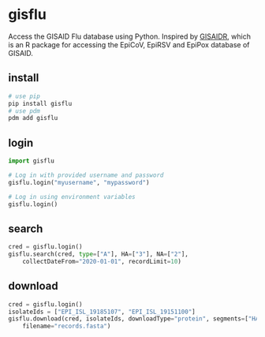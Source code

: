 # gisflu

Access the GISAID Flu database using Python. Inspired by [GISAIDR](https://github.com/Wytamma/GISAIDR/tree/master), which is an R package for accessing the EpiCoV, EpiRSV and EpiPox database of GISAID.

## install

```sh
# use pip
pip install gisflu
# use pdm
pdm add gisflu
```

## login

```python
import gisflu

# Log in with provided username and password
gisflu.login("myusername", "mypassword")

# Log in using environment variables
gisflu.login()
```

## search

```python
cred = gisflu.login()
gisflu.search(cred, type=["A"], HA=["3"], NA=["2"],
    collectDateFrom="2020-01-01", recordLimit=10)
```

## download

```python
cred = gisflu.login()
isolateIds = ["EPI_ISL_19185107", "EPI_ISL_19151100"]
gisflu.download(cred, isolateIds, downloadType="protein", segments=["HA", "NA"],
    filename="records.fasta")
```
